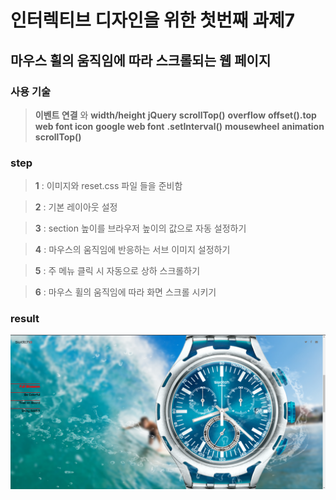 # 인터렉티브 디자인을 위한 첫번째 과제7

## 마우스 휠의 움직임에 따라 스크롤되는 웹 페이지

### 사용 기술

> **이벤트 연결** 와 **width/height** **jQuery** **scrollTop()** **overflow** **offset().top** **web font icon** **google web font** **.setInterval()** **mousewheel** **animation** **scrollTop()**

### step

> **1** : 이미지와 reset.css 파일 들을 준비함

> **2** : 기본 레이아웃 설정

> **3** : section 높이를 브라우저 높이의 값으로 자동 설정하기

> **4** : 마우스의 움직임에 반응하는 서브 이미지 설정하기

> **5** : 주 메뉴 클릭 시 자동으로 상하 스크롤하기

> **6** : 마우스 휠의 움직임에 따라 화면 스크롤 시키기

### result

![alt](./img/result.png)
